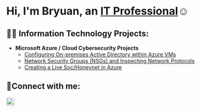 <h1>Hi, I'm Bryuan, an <a href="https://linkedin.com/in/BryuanMathis">IT Professional</a>☺</h1>

<h2>👨‍💻 Information Technology Projects:</h2>

- <b>Microsoft Azure / Cloud Cybersecurity Projects</b>
  - [Configuring On-premises Active Directory within Azure VMs](https://github.com/bryuan47/configure-ad)
  - [Network Security Groups (NSGs) and Inspecting Network Protocols](https://github.com/bryuan47/azure-network-protocols)
  - [Creating a Live Soc/Honeynet in Azure](https://github.com/bryuan47/Azure-SOC)

<h2>🤳Connect with me:</h2>

[<img align="left" alt="Josh | LinkedIn" width="22px" src="https://cdn.jsdelivr.net/npm/simple-icons@v3/icons/linkedin.svg" />][linkedin]


[linkedin]: https://linkedin.com/in/BryuanMathis
